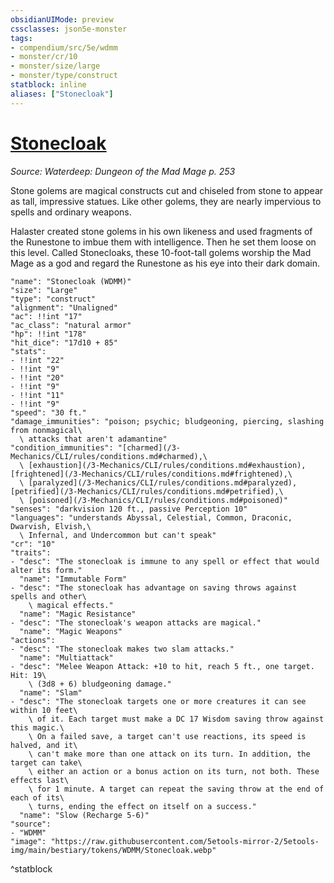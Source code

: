 ```yaml
---
obsidianUIMode: preview
cssclasses: json5e-monster
tags:
- compendium/src/5e/wdmm
- monster/cr/10
- monster/size/large
- monster/type/construct
statblock: inline
aliases: ["Stonecloak"]
---
```

# [Stonecloak](3-Mechanics\CLI\bestiary\construct/stonecloak-wdmm.md)
*Source: Waterdeep: Dungeon of the Mad Mage p. 253*  

Stone golems are magical constructs cut and chiseled from stone to appear as tall, impressive statues. Like other golems, they are nearly impervious to spells and ordinary weapons.

Halaster created stone golems in his own likeness and used fragments of the Runestone to imbue them with intelligence. Then he set them loose on this level. Called Stonecloaks, these 10-foot-tall golems worship the Mad Mage as a god and regard the Runestone as his eye into their dark domain.

```statblock
"name": "Stonecloak (WDMM)"
"size": "Large"
"type": "construct"
"alignment": "Unaligned"
"ac": !!int "17"
"ac_class": "natural armor"
"hp": !!int "178"
"hit_dice": "17d10 + 85"
"stats":
- !!int "22"
- !!int "9"
- !!int "20"
- !!int "9"
- !!int "11"
- !!int "9"
"speed": "30 ft."
"damage_immunities": "poison; psychic; bludgeoning, piercing, slashing from nonmagical\
  \ attacks that aren't adamantine"
"condition_immunities": "[charmed](/3-Mechanics/CLI/rules/conditions.md#charmed),\
  \ [exhaustion](/3-Mechanics/CLI/rules/conditions.md#exhaustion), [frightened](/3-Mechanics/CLI/rules/conditions.md#frightened),\
  \ [paralyzed](/3-Mechanics/CLI/rules/conditions.md#paralyzed), [petrified](/3-Mechanics/CLI/rules/conditions.md#petrified),\
  \ [poisoned](/3-Mechanics/CLI/rules/conditions.md#poisoned)"
"senses": "darkvision 120 ft., passive Perception 10"
"languages": "understands Abyssal, Celestial, Common, Draconic, Dwarvish, Elvish,\
  \ Infernal, and Undercommon but can't speak"
"cr": "10"
"traits":
- "desc": "The stonecloak is immune to any spell or effect that would alter its form."
  "name": "Immutable Form"
- "desc": "The stonecloak has advantage on saving throws against spells and other\
    \ magical effects."
  "name": "Magic Resistance"
- "desc": "The stonecloak's weapon attacks are magical."
  "name": "Magic Weapons"
"actions":
- "desc": "The stonecloak makes two slam attacks."
  "name": "Multiattack"
- "desc": "Melee Weapon Attack: +10 to hit, reach 5 ft., one target. Hit: 19\
    \ (3d8 + 6) bludgeoning damage."
  "name": "Slam"
- "desc": "The stonecloak targets one or more creatures it can see within 10 feet\
    \ of it. Each target must make a DC 17 Wisdom saving throw against this magic.\
    \ On a failed save, a target can't use reactions, its speed is halved, and it\
    \ can't make more than one attack on its turn. In addition, the target can take\
    \ either an action or a bonus action on its turn, not both. These effects last\
    \ for 1 minute. A target can repeat the saving throw at the end of each of its\
    \ turns, ending the effect on itself on a success."
  "name": "Slow (Recharge 5-6)"
"source":
- "WDMM"
"image": "https://raw.githubusercontent.com/5etools-mirror-2/5etools-img/main/bestiary/tokens/WDMM/Stonecloak.webp"
```
^statblock